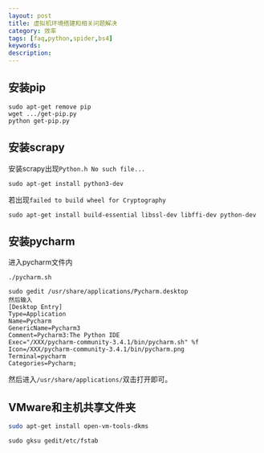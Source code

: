 ```yaml
---
layout: post
title: 虚拟机环境搭建和相关问题解决
category: 效率
tags: [faq,python,spider,bs4]
keywords:
description:
---
```


## 安装pip

```
sudo apt-get remove pip
wget .../get-pip.py
python get-pip.py
```


## 安装scrapy
安装scrapy出现`Python.h No such file...`

```
sudo apt-get install python3-dev
```


若出现`failed to build wheel for Cryptography`

```
sudo apt-get install build-essential libssl-dev libffi-dev python-dev
```

## 安装pycharm

进入pycharm文件内

```
./pycharm.sh
```


```
sudo gedit /usr/share/applications/Pycharm.desktop
然后输入
[Desktop Entry]
Type=Application
Name=Pycharm
GenericName=Pycharm3
Comment=Pycharm3:The Python IDE
Exec="/XXX/pycharm-community-3.4.1/bin/pycharm.sh" %f
Icon=/XXX/pycharm-community-3.4.1/bin/pycharm.png
Terminal=pycharm
Categories=Pycharm;
```

然后进入`/usr/share/applications/`双击打开即可。




## VMware和主机共享文件夹




```bash
sudo apt-get install open-vm-tools-dkms
```


```
sudo gksu gedit/etc/fstab
```
